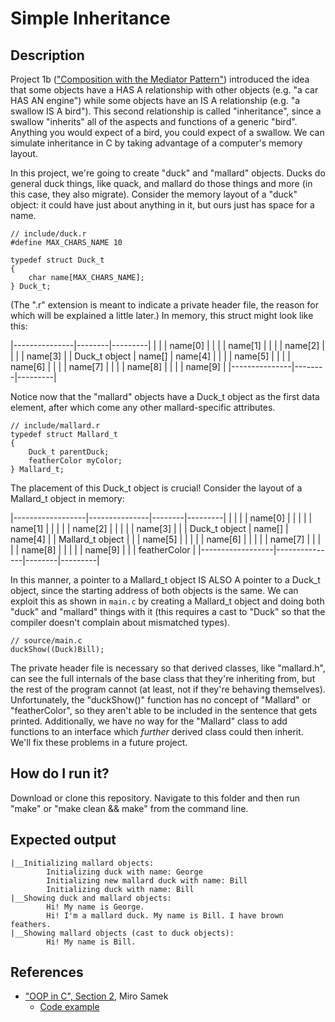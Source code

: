 # Simple Inheritance

## Description

Project 1b (["Composition with the Mediator Pattern"](https://github.com/nathancharlesjones/Comparison-of-OOP-techniques-in-C/tree/main/1b_Composition-with-the-Mediator-pattern)) introduced the idea that some objects have a HAS A relationship with other objects (e.g. "a car HAS AN engine") while some objects have an IS A relationship (e.g. "a swallow IS A bird"). This second relationship is called "inheritance", since a swallow "inherits" all of the aspects and functions of a generic "bird". Anything you would expect of a bird, you could expect of a swallow. We can simulate inheritance in C by taking advantage of a computer's memory layout.

In this project, we're going to create "duck" and "mallard" objects. Ducks do general duck things, like quack, and mallard do those things and more (in this case, they also migrate). Consider the memory layout of a "duck" object: it could have just about anything in it, but ours just has space for a name.

```
// include/duck.r
#define MAX_CHARS_NAME 10

typedef struct Duck_t
{
    char name[MAX_CHARS_NAME];
} Duck_t;
```

(The ".r" extension is meant to indicate a private header file, the reason for which will be explained a little later.) In memory, this struct might look like this:

|---------------|--------|---------|
|               |        | name[0] |
|               |        | name[1] |
|               |        | name[2] |
|               |        | name[3] |
| Duck_t object | name[] | name[4] |
|               |        | name[5] |
|               |        | name[6] |
|               |        | name[7] |
|               |        | name[8] |
|               |        | name[9] |
|---------------|--------|---------|

Notice now that the "mallard" objects have a Duck_t object as the first data element, after which come any other mallard-specific attributes.

```
// include/mallard.r
typedef struct Mallard_t
{
    Duck_t parentDuck;
    featherColor myColor;
} Mallard_t;
```

The placement of this Duck_t object is crucial! Consider the layout of a Mallard_t object in memory:

|------------------|---------------|--------|---------|
|                  |               |        | name[0] |
|                  |               |        | name[1] |
|                  |               |        | name[2] |
|                  |               |        | name[3] |
|                  | Duck_t object | name[] | name[4] |
| Mallard_t object |               |        | name[5] |
|                  |               |        | name[6] |
|                  |               |        | name[7] |
|                  |               |        | name[8] |
|                  |               |        | name[9] |
|                  |             featherColor         |
|------------------|---------------|--------|---------|

In this manner, a pointer to a Mallard_t object IS ALSO A pointer to a Duck_t object, since the starting address of both objects is the same. We can exploit this as shown in `main.c` by creating a Mallard_t object and doing both "duck" and "mallard" things with it (this requires a cast to "Duck" so that the compiler doesn't complain about mismatched types).

```
// source/main.c
duckShow((Duck)Bill);
```

The private header file is necessary so that derived classes, like "mallard.h", can see the full internals of the base class that they're inheriting from, but the rest of the program cannot (at least, not if they're behaving themselves). Unfortunately, the "duckShow()" function has no concept of "Mallard" or "featherColor", so they aren't able to be included in the sentence that gets printed. Additionally, we have no way for the "Mallard" class to add functions to an interface which _further_ derived class could then inherit. We'll fix these problems in a future project.

## How do I run it?

Download or clone this repository. Navigate to this folder and then run "make" or "make clean && make" from the command line.

## Expected output

```
|__Initializing mallard objects:
        Initializing duck with name: George
        Initializing new mallard duck with name: Bill
        Initializing duck with name: Bill
|__Showing duck and mallard objects:
        Hi! My name is George.
        Hi! I'm a mallard duck. My name is Bill. I have brown feathers.
|__Showing mallard objects (cast to duck objects):
        Hi! My name is Bill.
```

## References
- ["OOP in C", Section 2](https://www.state-machine.com/doc/AN_OOP_in_C.pdf), Miro Samek
    - [Code example](https://github.com/QuantumLeaps/OOP-in-C/tree/master/inheritance)